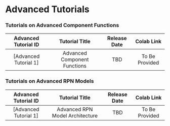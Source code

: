 # Advanced Tutorials

### Tutorials on Advanced Component Functions

| Advanced Tutorial ID  |        Tutorial Title        | Release Date  |   Colab Link    |
|:---------------------:|:----------------------------:|:------------:|:---------------:|
| [Advanced Tutorial 1] | Advanced Component Functions |     TBD      | To Be Provided  |

### Tutorials on Advanced RPN Models

| Advanced Tutorial ID  |         Tutorial Title          | Release Date |   Colab Link    |
|:---------------------:|:-------------------------------:|:-----------:|:---------------:|
| [Advanced Tutorial 1] | Advanced RPN Model Architecture |     TBD     | To Be Provided  |
